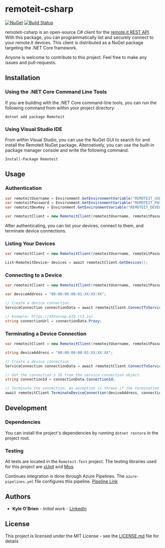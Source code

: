 # remoteit-csharp

[![NuGet](https://img.shields.io/nuget/v/Remoteit.svg?style=flat)](https://www.nuget.org/packages/Remoteit/1.0.2)
[![Build Status](https://dev.azure.com/kyledevinobrien/remoteit-csharp/_apis/build/status/Kyle1668.remoteit-csharp?branchName=master)](https://dev.azure.com/kyledevinobrien/remoteit-csharp/_build/latest?definitionId=8&branchName=master)

remoteit-csharp is an open-source C# client for the [remote.it REST API](https://docs.remote.it/api-reference/overview). With this package, you can programmatically list and securely connect to your remote.it devices. This client is distributed as a NuGet package targeting the .NET Core framework.

Anyone is welcome to contribute to this project. Feel free to make any issues and pull-requests.

## Installation

### Using the .NET Core Command Line Tools

If you are building with the .NET Core command-line tools, you can run the following command from within your project directory:

`dotnet add package Remoteit`

### Using Visual Studio IDE

From within Visual Studio, you can use the NuGet GUI to search for and install the Remoteit NuGet package. Alternatively, you can use the built-in package manager console and write the following command.

`Install-Package Remoteit`

## Usage

### Authentication

```csharp
var remoteitUsername = Environment.GetEnvironmentVariable("REMOTEIT_USERNAME");
var remoteitPassword = Environment.GetEnvironmentVariable("REMOTEIT_PASSWORD");
var remoteitDevKey = Environment.GetEnvironmentVariable("REMOTEIT_DEVELOPER_KEY");

var remoteitClient = new RemoteitClient(remoteitUsername, remoteitPassword, remoteitDevKey);
```

After authenticating, you can list your devices, connect to them, and terminate device connections.

### Listing Your Devices

```csharp
var remoteitClient = new RemoteitClient(remoteitUsername, remoteitPassword, remoteitDevKey);

List<RemoteitDevice> devices = await remoteitClient.GetDevices();
```

### Connecting to a Device

```csharp
var remoteitClient = new RemoteitClient(remoteitUsername, remoteitPassword, remoteitDevKey);

var deviceAddress = "80:00:00:00:01:XX:XX:XX";

// Create a device connection
ServiceConnection connectionData = await remoteitClient.ConnectToService(deviceAddress);

// Example: https://XXXasnap.p18.rt3.io/
string connectionUrl = connectionData.Proxy;
```

### Terminating a Device Connection

```csharp
var remoteitClient = new RemoteitClient(remoteitUsername, remoteitPassword, remoteitDevKey);

string deviceAddress = "80:00:00:00:01:XX:XX:XX";

// Create a device connection
ServiceConnection connectionData = await remoteitClient.ConnectToService(deviceAddress);

// Get the connection's ID from the service connection object.
string connectionId = connectionData.ConnectionId;

// Terminate the connection. An exception is thrown if the termination is unsucesful.
await remoteitClient.TerminateDeviceConnection(deviceAddress, connectionId);
```

## Development

### Dependencies

You can install the project's dependencies by running `dotnet restore` in the project root.

### Testing

All tests are located in the `Remoteit.Test` project. The testing libraries used for this project are [xUnit](https://xunit.net/) and [Moq](https://www.nuget.org/packages/Moq).

Continues integration is done through Azure Pipelines. The `azure-pipelines.yml` file configures this pipeline. [Pipeline Link](https://dev.azure.com/kyledevinobrien/remoteit-csharp/_build?definitionId=8&_a=summary)

## Authors

* **Kyle O'Brien** - *Initial work* - [LinkedIn](https://www.linkedin.com/in/kyle1668/)

## License

This project is licensed under the MIT License - see the [LICENSE.md](LICENSE.md) file for details
